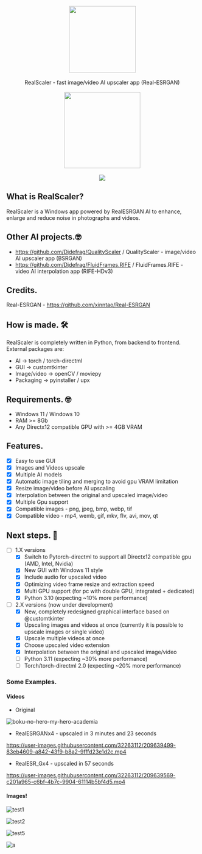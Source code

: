<div align="center">
    <br>
    <img src="https://user-images.githubusercontent.com/32263112/202846672-027bc15c-8db1-424c-b241-5b466e66c66e.png" width="175"> </a> 
    <br><br> RealScaler - fast image/video AI upscaler app (Real-ESRGAN) <br><br>
    <a href="https://jangystudio.itch.io/realesrscaler">
         <img src="https://user-images.githubusercontent.com/86362423/162710522-c40c4f39-a6b9-48bc-84bc-1c6b78319f01.png" width="200">
    </a>
</div>
<br>
<div align="center">
    <img src="https://github.com/Djdefrag/RealScaler/assets/32263112/c68c0643-8a09-4793-adea-bb8e496f8bf4"> </a> 
</div>


## What is RealScaler?
RealScaler is a Windows app powered by RealESRGAN AI to enhance, enlarge and reduce noise in photographs and videos.

## Other AI projects.🤓

- https://github.com/Djdefrag/QualityScaler / QualityScaler - image/video AI upscaler app (BSRGAN)
- https://github.com/Djdefrag/FluidFrames.RIFE / FluidFrames.RIFE - video AI interpolation app (RIFE-HDv3)

## Credits.
Real-ESRGAN - https://github.com/xinntao/Real-ESRGAN

## How is made. 🛠

RealScaler is completely written in Python, from backend to frontend. 
External packages are:
- AI  -> torch / torch-directml
- GUI -> customtkinter
- Image/video -> openCV / moviepy
- Packaging   -> pyinstaller / upx

## Requirements. 🤓
- Windows 11 / Windows 10
- RAM >= 8Gb
- Any Directx12 compatible GPU with >= 4GB VRAM

## Features.
- [x] Easy to use GUI
- [x] Images and Videos upscale
- [x] Multiple AI models
- [x] Automatic image tiling and merging to avoid gpu VRAM limitation
- [x] Resize image/video before AI upscaling
- [x] Interpolation between the original and upscaled image/video
- [x] Multiple Gpu support
- [x] Compatible images - png, jpeg, bmp, webp, tif  
- [x] Compatible video  - mp4, wemb, gif, mkv, flv, avi, mov, qt 

## Next steps. 🤫
- [ ] 1.X versions
    - [x] Switch to Pytorch-directml to support all Directx12 compatible gpu (AMD, Intel, Nvidia)
    - [x] New GUI with Windows 11 style
    - [x] Include audio for upscaled video
    - [x] Optimizing video frame resize and extraction speed
    - [x] Multi GPU support (for pc with double GPU, integrated + dedicated)
    - [x] Python 3.10 (expecting ~10% more performance)
- [ ] 2.X versions (now under development)
    - [x] New, completely redesigned graphical interface based on @customtkinter
    - [x] Upscaling images and videos at once (currently it is possible to upscale images or single video)
    - [x] Upscale multiple videos at once
    - [x] Choose upscaled video extension
    - [x] Interpolation between the original and upscaled image/video
    - [ ] Python 3.11 (expecting ~30% more performance)
    - [ ] Torch/torch-directml 2.0 (expecting ~20% more performance)

### Some Examples.
#### Videos
- Original

![boku-no-hero-my-hero-academia](https://user-images.githubusercontent.com/32263112/209639439-94c8774d-354e-4d56-9123-e1aa4af95e08.gif)

- RealESRGANx4 - upscaled in 3 minutes and 23 seconds

https://user-images.githubusercontent.com/32263112/209639499-83eb4609-a842-43f9-b8a2-9fffd23e1d2c.mp4

- RealESR_Gx4 - upscaled in 57 seconds

https://user-images.githubusercontent.com/32263112/209639569-c201a965-c6bf-4b7c-9904-61114b5bf4d5.mp4


#### Images!

![test1](https://user-images.githubusercontent.com/32263112/223775329-2400f251-d6a3-45bb-ae94-09e40c55a6e1.png)

![test2](https://user-images.githubusercontent.com/32263112/223775065-2c304b76-ca1b-4efc-83d5-16c091be0cd1.png)

![test5](https://user-images.githubusercontent.com/32263112/203338133-0d0945f1-0129-4b36-8801-1510cf8892b8.png)

![a](https://user-images.githubusercontent.com/32263112/206723952-3f3110c9-9328-4bcc-94e0-8aaec0279eeb.png)

